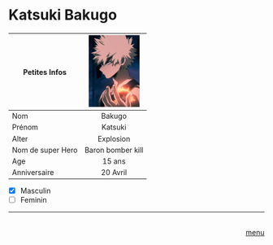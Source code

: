 # Katsuki Bakugo

|Petites Infos    | <img src="https://github.com/laurorus/sitewebcour/blob/main/Bakugo_Infobox.webp" alt="Éditer sur GitLab" width="100px"/>                  |
|-----------------|:-----------------:|
|Nom              | Bakugo            |
|Prénom           | Katsuki           |
|Alter            | Explosion         |
|Nom de super Hero| Baron bomber kill |
|Age              | 15 ans            |
|Anniversaire     | 20 Avril          |

- [x] Masculin 
- [ ] Feminin
___
<Div Align=Right> <BR> <a href="https://github.com/laurorus/sitewebcour/blob/main/README.md"> menu </a> </Div>


